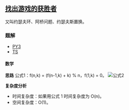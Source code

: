 ## [找出游戏的获胜者](https://leetcode.cn/problems/find-the-winner-of-the-circular-game/)
又叫约瑟夫环、阿桥问题、约瑟夫斯置换。

### 题解
+ [PY3](../../py3/1920/1823.py)
+ [TS](../../ts/1920/1823.ts)

#### 数学
**思路**
公式1：f(n,k) = (f(n-1,k) + k) % n，f(1,k) = 0。
![公式2](https://wikimedia.org/api/rest_v1/media/math/render/svg/f2b188d40bda947e356437f72241f02f0ff112b6)

**复杂度分析**
+ 时间复杂度：如果用公式 1 时间复杂度为 O(n)。
+ 空间复杂度：O(1)。